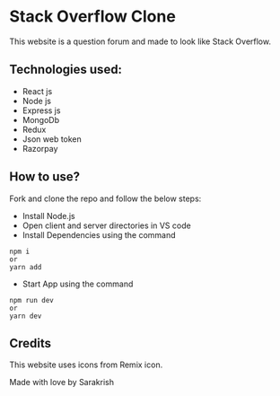 # Stack Overflow Clone

This website is a question forum and made to look like Stack Overflow.
 

## Technologies used:

- React js
- Node js
- Express js
- MongoDb
- Redux
- Json web token
- Razorpay 
 

## How to use?

Fork and clone the repo and follow the below steps:

- Install Node.js
- Open client and server directories in VS code
- Install Dependencies using the command

```
npm i
or
yarn add
```

- Start App using the command

```
npm run dev
or
yarn dev
```

## Credits

This website uses icons from Remix icon.



Made with love by Sarakrish
